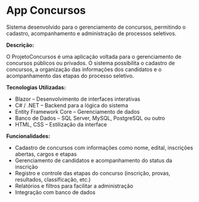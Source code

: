 # App Concursos
Sistema desenvolvido para o gerenciamento de concursos, permitindo o cadastro, acompanhamento e administração de processos seletivos.

**Descrição:** 

O ProjetoConcursos é uma aplicação voltada para o gerenciamento de concursos públicos ou privados. O sistema possibilita o cadastro de concursos, a organização das informações dos candidatos e o acompanhamento das etapas do processo seletivo.

**Tecnologias Utilizadas:** 

* Blazor – Desenvolvimento de interfaces interativas
* C# / .NET – Backend para a lógica do sistema
* Entity Framework Core – Gerenciamento de dados
* Banco de Dados – SQL Server, MySQL, PostgreSQL ou outro
* HTML, CSS – Estilização da interface
  
**Funcionalidades:** 

* Cadastro de concursos com informações como nome, edital, inscrições abertas, cargos e etapas
* Gerenciamento de candidatos e acompanhamento do status da inscrição
* Registro e controle das etapas do concurso (inscrição, provas, resultados, classificação, etc.)
* Relatórios e filtros para facilitar a administração
* Integração com banco de dados
